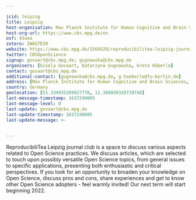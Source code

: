 ```yaml
---

jcid: leipzig
title: Leipzig
host-organisation: Max Planck Institute for Human Cognitive and Brain Sciences, Leipzig
host-org-url: https://www.cbs.mpg.de/en
osf: 43uea
zotero: ZWAG7D39
website: https://www.cbs.mpg.de/1564520/reproducibilitea-leipzig-journal-club
twitter: CBSOpenScience
signup: govaart@cbs.mpg.de; gugnowska@cbs.mpg.de
organisers: [Gisela Govaart, Katarzyna Gugnowska, Greta Häberle]
contact: govaart@cbs.mpg.de
additional-contact: [gugnowska@cbs.mpg.de, g.haeberle@fu-berlin.de]
address: [Max Planck Institute for Human Cognitive and Brain Sciences, Gisela Govaart, StephanstraÃe 1a, 04103 Leipzig, Germany]
country: Germany
geolocation: [51.334935289027776, 12.388930320739746]
last-message-timestamp: 1637240605
last-message-level: 0
last-update: govaart@cbs.mpg.de
last-update-timestamp: 1637240605
last-update-message: >-
  

---
```


ReproducibiliTea Leipzig journal club is a space to discuss various aspects related to Open Science practices. We discuss articles, which are selected to touch upon possibly versatile Open Science topics, from general issues to specific applications, presenting both enthusiastic and critical perspectives. If you look for an opportunity to broaden your knowledge on Open Science, discuss pros and cons, share experiences and get to know other Open Science adopters - feel warmly invited!
Our next term will start beginning 2022.
